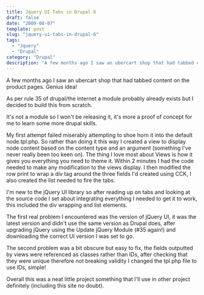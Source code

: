 ```yaml
---
title: Jquery UI Tabs in Drupal 6
draft: false
date: "2009-08-07"
template: post
slug: "jquery-ui-tabs-in-drupal-6"
tags:
  - "Jquery"
  - "Drupal"
category: "Drupal"
description: "A few months ago I saw an ubercart shop that had tabbed content on the product pages. Genius idea!"
---
```

A few months ago I saw an ubercart shop that had tabbed content on the product pages. Genius idea!

As per rule 35 of drupal/the internet a module probably already exists but I decided to build this from scratch.

It's not a module so I won't be releasing it, it's more a proof of concept for me to learn some more drupal skills.

My first attempt failed miserably attempting to shoe horn it into the default node.tpl.php. So rather than doing it this way I created a view to display node content based on the content type and an argument (something I've never really been too keen on). The thing I love most about Views is how it gives you everything you need to theme it. Within 2 minutes I had the code needed to make any modification to the views display. I then modified the row print to wrap a div tag around the three fields I'd created using CCK, I also created the list needed to fire the tabs.

I'm new to the jQuery UI library so after reading up on tabs and looking at the source code I set about integrating everything I needed to get it to work, this included the div wrapping and list elements.

The first real problem I encountered was the version of jQuery UI, it was the latest version and didn't use the same version as Drupal does, after upgrading jQuery using the Update jQuery Module (#35 again!) and downloading the correct UI version I was set to go.

The second problem was a bit obscure but easy to fix, the fields outputted by views were referenced as classes rather than IDs, after checking that they were unique therefore not breaking validity I changed the tpl.php file to use IDs, simple!

Overall this was a neat little project something that I'll use in other project definitely (including this site no doubt).
